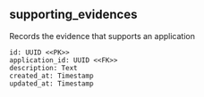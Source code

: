 ## supporting_evidences

Records the evidence that supports an application

```
id: UUID <<PK>>                     
application_id: UUID <<FK>>
description: Text                
created_at: Timestamp
updated_at: Timestamp
```